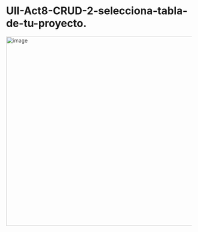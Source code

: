# UII-Act8-CRUD-2-selecciona-tabla-de-tu-proyecto.
<img width="1718" height="513" alt="image" src="https://github.com/user-attachments/assets/2da160ab-d324-4f97-9e9c-2e71dd7d5d3f" />

